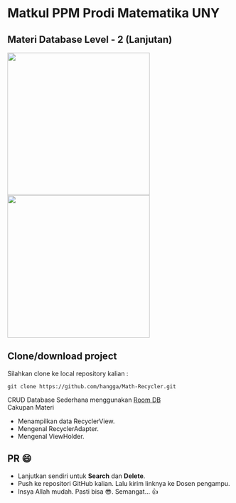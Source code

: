 # Matkul PPM Prodi Matematika UNY 
## Materi Database Level - 2 (Lanjutan)
<img width="320px" src="https://raw.githubusercontent.com/Materi-PPM-Math-UNY/Simple-CRUD/main/device-2021-03-19-070447.png"/><img width="320px" src="https://raw.githubusercontent.com/Materi-PPM-Math-UNY/Simple-CRUD/main/device-2021-03-19-070649.png"/>

## Clone/download project
Silahkan clone ke local repository kalian :
```
git clone https://github.com/hangga/Math-Recycler.git
```

CRUD Database Sederhana menggunakan <a href="https://developer.android.com/training/data-storage/room" target="_blank">Room DB</a>    
Cakupan Materi  
- Menampilkan data RecyclerView. 
- Mengenal RecyclerAdapter.
- Mengenal ViewHolder.

## PR 😄
- Lanjutkan sendiri untuk **Search** dan **Delete**.
- Push ke repositori GitHub kalian. Lalu kirim linknya ke Dosen pengampu.
- Insya Allah mudah. Pasti bisa 😎. Semangat... 👍
